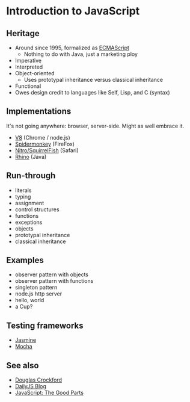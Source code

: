 
# Introduction to JavaScript

## Heritage

* Around since 1995, formalized as [ECMAScript](http://en.wikipedia.org/wiki/ECMAScript)
  * Nothing to do with Java, just a marketing ploy
* Imperative
* Interpreted
* Object-oriented
  * Uses prototypal inheritance versus classical inheritance
* Functional
* Owes design credit to languages like Self, Lisp, and C (syntax)

## Implementations

It's not going anywhere: browser, server-side. Might as well embrace it.

* [V8](http://code.google.com/p/v8/) (Chrome / node.js)
* [Spidermonkey](https://developer.mozilla.org/en/SpiderMonkey) (FireFox)
* [Nitro/SquirrelFish](http://en.wikipedia.org/wiki/JavaScript_engine#Safari) (Safari)
* [Rhino](http://www.mozilla.org/rhino/) (Java)

## Run-through

* literals
* typing
* assignment
* control structures
* functions
* exceptions
* objects
* prototypal inheritance
* classical inheritance

## Examples

* observer pattern with objects
* observer pattern with functions
* singleton pattern
* node.js http server
* hello, world
* a Cup?

## Testing frameworks

* [Jasmine](http://pivotal.github.com/jasmine/)
* [Mocha](http://visionmedia.github.com/mocha/)

## See also

* [Douglas Crockford](http://javascript.crockford.com/)
* [DailyJS Blog](http://dailyjs.com/)
* [JavaScript: The Good Parts](http://oreilly.com/catalog/9780596517748)

